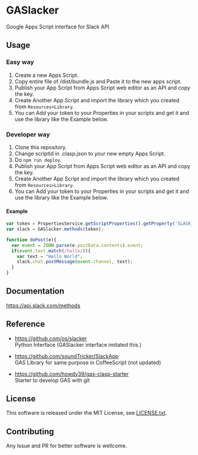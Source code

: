 # GASlacker

Google Apps Script interface for Slack API

## Usage

### Easy way

1. Create a new Apps Script.
2. Copy entire file of /dist/bundle.js and Paste it to the new apps script.
3. Publish your App Script from Apps Script web editor as an API and copy the key.
4. Create Another App Script and import the library which you created from `Resources>Library`.
5. You can Add your token to your Properties in your scripts and get it and use the library like the Example below.

### Developer way

1. Clone this repository.
2. Change scriptId in .clasp.json to your new empty Apps Script.
3. Do `npm run deploy`.
4. Publish your App Script from Apps Script web editor as an API and copy the key.
5. Create Another App Script and import the library which you created from `Resources>Library`.
6. You can Add your token to your Properties in your scripts and get it and use the library like the Example below.

#### Example

```JavaScript
var token = PropertiesService.getScriptProperties().getProperty('SLACK_ACCESS_TOKEN');
var slack = GASlacker.methods(token);

function doPost(e){
  var event = JSON.parse(e.postData.contents).event;
  if(event.text.match(/hello/)){
    var text = "Hello World";
    slack.chat.postMessage(event.channel, text);
  }
}
```

## Documentation

https://api.slack.com/methods

## Reference

- https://github.com/os/slacker  
  Python Interface (GASlacker interface imitated this.)

- https://github.com/soundTricker/SlackApp  
  GAS Library for same purpose in CoffeeScript (not updated)

- https://github.com/howdy39/gas-clasp-starter  
  Starter to develop GAS with git

## License

This software is released under the MIT License, see [LICENSE.txt](LICENSE.txt).

## Contributing

Any Issue and PR for better software is wellcome.
